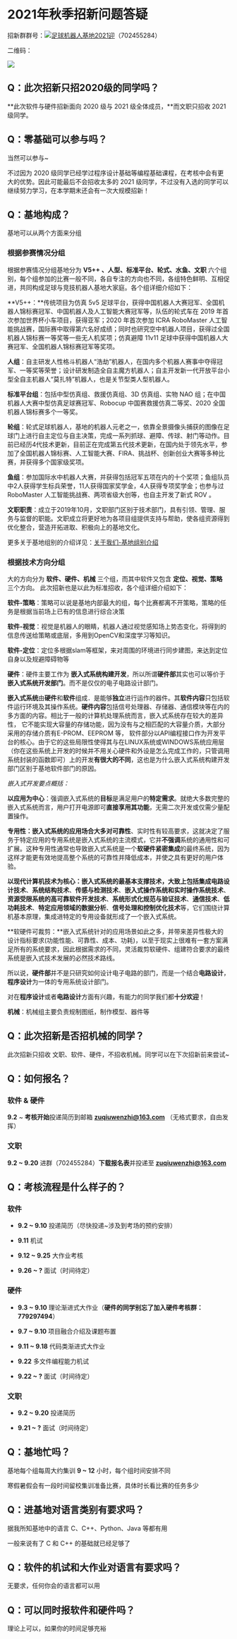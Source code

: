 # 2021年秋季招新问题答疑

招新群群号：<a target="_blank" href="https://qm.qq.com/cgi-bin/qm/qr?k=7Df9OhPz_5wAiVNDaTBuX5IEdbcTtAxx&jump_from=webapi"><img border="0" src="//pub.idqqimg.com/wpa/images/group.png" alt="足球机器人基地2021迎" title="足球机器人基地2021迎"></a>（702455284）

二维码：

<a target="_blank" href="https://qm.qq.com/cgi-bin/qm/qr?k=7Df9OhPz_5wAiVNDaTBuX5IEdbcTtAxx&jump_from=webapi">![](../resource/questions/2021-qrcode.jpg)</a>

## Q：此次招新只招2020级的同学吗？

**此次软件与硬件招新面向 2020 级与 2021 级全体成员，**而文职只招收 2021 级同学。

## Q：零基础可以参与吗？

当然可以参与~

不过因为 2020 级同学已经学过程序设计基础等编程基础课程，在考核中会有更大的优势。因此可能最后不会招收太多的 2021 级同学，不过没有入选的同学可以继续努力学习，在本学期末还会有一次大规模招新！

## Q：基地构成？

基地可以从两个方面来分组

### 根据参赛情况分组

根据参赛情况分组基地分为 **V5++ 、人型、标准平台、轮式、水鱼、文职** 六个组别，每个组参加的比赛一般不同，各自专注的方向也不同，各组特色鲜明、互相促进，共同构成足球与竞技机器人基地大家庭。各个组详细介绍如下：

**V5++：**传统项目为仿真 5v5 足球平台，获得中国机器人大赛冠军、全国机器人锦标赛冠军、中国机器人及人工智能大赛冠军等，队伍的轮式车在 2019 年首次参加世界杯小车项目，获得亚军；2020 年首次参加 ICRA RoboMaster 人工智能挑战赛，国际赛中取得第六名好成绩；同时也研究空中机器人项目，获得过全国机器人锦标赛一等奖等一些无人机奖项；仿真避障 11v11 足球中获得中国机器人大赛冠军、全国机器人锦标赛冠军等奖项。

**人组**：自主研发人性格斗机器人“浩劫”机器人，在国内多个机器人赛事中夺得冠军、一等奖等荣誉；设计研发制造全自主魔方机器人；自主开发新一代开放平台小型全自主机器人“莫扎特”机器人，也是关节型类人型机器人。

**标准平台组**：包括中型仿真组、救援仿真组、3D 仿真组、实物 NAO 组；在中国机器人大赛中型仿真足球赛冠军、Robocup 中国赛救援仿真二等奖、2020 全国机器人锦标赛多个一等奖。

**轮组**：轮式足球机器人，基地的机器人元老之一，依靠全景摄像头捕获的图像在足球门上进行自主定位与自主决策，完成一系列抓球、避障、传球、射门等动作。目前已经历4代技术更新，目前正在完成第五代技术更新，在国内处于领先水平，参加了全国机器人锦标赛、人工智能大赛、FIRA、挑战杯、创新创业大赛等多种比赛，并获得多个国家级奖项。

**鱼组**：参加国际水中机器人大赛，并获得包括冠军五项在内的十个奖项；鱼组队员中2人获得学生标兵荣誉，11人获得国家奖学金，4人获得专项奖学金；也参与过 RoboMaster 人工智能挑战赛、两项省级大创等，也自主开发了新式 ROV 。

**文职职责**：成立于2019年10月，文职部门区别于技术部门，具有引领、管理、服务与监督的职能。文职成立将更好地为各项目组提供支持与帮助，使各组资源得到优化整合，营造开拓进取、积极向上的基地文化。

更多关于基地组别的介绍详见：[关于我们-基地组别介绍](https://tutorials.npu5v5.cn/#/aboutus/group)

### 根据技术方向分组

大的方向分为 **软件、硬件、机械** 三个组，而其中软件又包含 **定位、视觉、策略** 三个方向。 此次招新也是以此为标准招收，各个组详细介绍如下：

**软件-策略**：策略可以说是基地内部最大的组，每个比赛都离不开策略，策略的任务是根据当前场上已有的信息进行综合决策

**软件-视觉**：视觉是机器人的眼睛，机器人通过视觉感知场上势态变化，将得到的信息传送给策略或底层，多用到OpenCV和深度学习等知识。

**软件-定位**：定位多根据slam等框架，来对周围的环境进行同步建图，来达到定位自身以及规避障碍物等

**硬件**：硬件主要工作为 **嵌入式系统构建开发**，所以所谓**硬件部**其实也可以等价于**嵌入式系统开发部门**。而不是仅仅的电子电路设计部门。

**嵌入式系统**由**硬件**和**软件**组成．是能够**独立**进行运作的器件。其**软件内容**只包括软件运行环境及其操作系统。**硬件内容**包括信号处理器、存储器、通信模块等在内的多方面的内容。相比于一般的计算机处理系统而言，嵌入式系统存在较大的差异性， 它不能实现大容量的存储功能，因为没有与之相匹配的大容量介质，大部分采用的存储介质有E-PROM、EEPROM 等， 软件部分以API编程接口作为开发平台的核心。由于它的这些局限性使得其与在LINUX系统或WINDOWS系统应用层（你在这些系统上开发的时候并不用关心硬件和外设是怎么完成工作的，只管调用系统封装的函数即可）上的开发**有很大的不同**，这也是为什么嵌入式系统构建开发部门区别于基地软件部门的原因。

*嵌入式开发要点概括：*

**以应用为中心**：强调嵌入式系统的**目标**是满足用户的**特定需求**。就绝大多数完整的嵌入式系统而言，用户打开电源即可**直接享用其功能**，无需二次开发或仅需少量配置操作。

**专用性：**嵌入式系统的应用场合大多对**可靠性**、实时性有较高要求，这就决定了服务于特定应用的专用系统是嵌入式系统的主流模式，它并**不强调**系统的通用性和可扩展。这种专用性通常也导致嵌入式系统是一个**软硬件紧密集成**的最终系统，因为这样才能更有效地提高整个系统的可靠性并降低成本，并使之具有更好的用户体验。

**以现代计算机技术为核心：**嵌入式系统的最基本支撑技术，大致上包括**集成电路设计技术**、**系统结构技术**、**传感与检测技术**、**嵌入式操作系统和实时操作系统技术**、**资源受限系统的高可靠软件开发技术**、**系统形式化规范与验证技术**、**通信技术**、**低功耗技术**、**特定应用领域的数据分析**、**信号处理和控制优化技术**等，它们围绕计算机基本原理，集成进特定的专用设备就形成了一个嵌入式系统。

**软硬件可裁剪：**嵌入式系统针对的应用场景如此之多，并带来差异性极大的设计指标要求(功能性能、可靠性、成本、功耗)，以至于现实上很难有一套方案满足所有的系统要求，因此根据需求的不同，灵活裁剪软硬件、组建符合要求的最终系统是嵌入式技术发展的必然技术路线。

所以说，**硬件部**并不是只研究如何设计电子电路的部门，而是一个结合**电路设计**，**程序设计**为一体的专用系统设计部门。

对在**程序设计**或者**电路设计**方面有兴趣，有能力的同学我们都**十分欢迎**！



**机械**：机械组主要负责规制图纸，制作模型、器件等



## Q：此次招新是否招机械的同学？

此次招新只招收 文职、软件、硬件，不招收机械。同学可以在下次招新前来尝试~

## Q：如何报名？

### 软件 & 硬件

**9.2** ~ **考核开始**投递简历到邮箱 **zuqiuwenzhi@163.com** （无格式要求，自由发挥）

### 文职

**9.2 ~ 9.20** 进群（702455284）**下载报名表**并投递至 **zuqiuwenzhi@163.com**

## Q：考核流程是什么样子的？

### 软件

+ **9.2 ~ 9.10**   投递简历（尽快投递~涉及到考场的预约安排）

+ **9.11**             机试

+ **9.12 ~ 9.25** 大作业考核

+ **9.26 ~ ?**       面试（时间待定）

### 硬件

+ **9.3 ~ 9.10**    理论渐进式大作业（**硬件的同学别忘了加入硬件考核群：779297494**）

+ **9.7 ~ 9.10**    项目融合介绍及课题布置

+ **9.11 ~ 9.18**  代码类渐进式大作业

+ **9.22**              多文件编程能力机试

+ **9.22 ~ ?**        面试（时间待定）

### 文职

+ **9.2 ~ 9.20**    投递简历

+ **9.21 ~ ?**        面试（时间待定）

## Q：基地忙吗？

基地每个组每周大约集训 **9 ~ 12** 小时，每个组时间安排不同

寒假暑假会有一段时间留校集训准备比赛，具体时长看比赛的任务多少

## Q：进基地对语言类别有要求吗？

据我所知基地中的语言 C、C++、Python、Java 等都有用

一般来说有了 C 和 C++ 的基础就已经足够了

## Q：软件的机试和大作业对语言有要求吗？

无要求，任何你会的语言都可以用

## Q：可以同时报软件和硬件吗？

理论上可以，如果你的时间足够充裕

